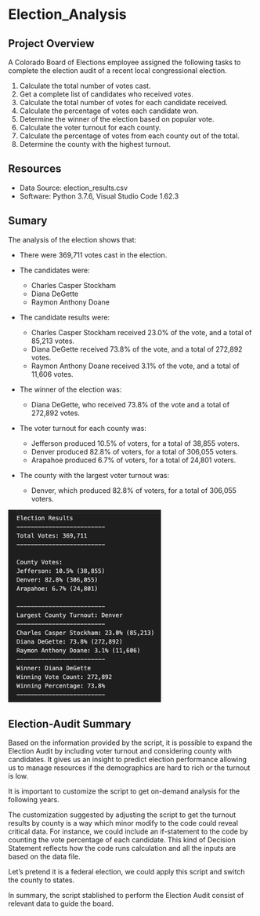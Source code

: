 # Election_Analysis

## Project Overview
A Colorado Board of Elections employee assigned the following tasks to complete the election audit of a recent local congressional election.

1. Calculate the total number of votes cast.
2. Get a complete list of candidates who received votes.
3. Calculate the total number of votes for each candidate received. 
4. Calculate the percentage of votes each candidate won.
5. Determine the winner of the election based on popular vote.
6. Calculate the voter turnout for each county.
7. Calculate the percentage of votes from each county out of the total.
8. Determine the county with the highest turnout.

## Resources
- Data Source: election_results.csv
- Software: Python 3.7.6, Visual Studio Code 1.62.3

## Sumary
The analysis of the election shows that:

- There were 369,711 votes cast in the election.
- The candidates were:
    - Charles Casper Stockham
    - Diana DeGette
    - Raymon Anthony Doane

- The candidate results were:
    - Charles Casper Stockham received 23.0% of the vote, and a total of 85,213 votes.
    - Diana DeGette received 73.8% of the vote, and a total of 272,892 votes.
    - Raymon Anthony Doane received 3.1% of the vote, and a total of 11,606 votes.

- The winner of the election was:
    - Diana DeGette, who received 73.8% of the vote and a total of 272,892 votes.

- The voter turnout for each county was:
    - Jefferson produced 10.5% of voters, for a total of 38,855 voters.
    - Denver produced 82.8% of voters, for a total of 306,055 voters.
    - Arapahoe produced 6.7% of voters, for a total of 24,801 voters.

- The county with the largest voter turnout was:

    - Denver, which produced 82.8% of voters, for a total of 306,055 voters.

![Election](Resources/election_results.png)

## Election-Audit Summary
Based on the information provided by the script, it is possible to expand the Election Audit by including voter turnout and considering county with candidates. 
It gives us an insight to predict election performance allowing us to manage resources if the demographics are hard to rich or the turnout is low. 

It is important to customize the script to get on-demand analysis for the following years. 

The customization suggested by adjusting the script to get the turnout results by county is a way which minor modify to the code could reveal critical data. For instance, we could include an if-statement to the code by counting the vote percentage of each  candidate.  This kind of Decision Statement reflects how the code runs calculation and all the inputs are based on the data file.  

Let’s pretend it is a federal election, we could apply this script and switch the county to states. 

 In summary, the script stablished to perform the Election Audit consist of relevant data to guide the board.
 ##